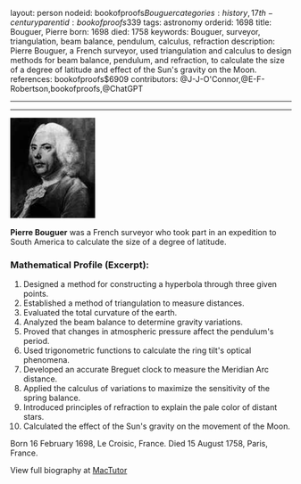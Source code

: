 layout: person
nodeid: bookofproofs$Bouguer
categories: history,17th-century
parentid: bookofproofs$339
tags: astronomy
orderid: 1698
title: Bouguer, Pierre
born: 1698
died: 1758
keywords: Bouguer, surveyor, triangulation, beam balance, pendulum, calculus, refraction
description: Pierre Bouguer, a French surveyor, used triangulation and calculus to design methods for beam balance, pendulum, and refraction, to calculate the size of a degree of latitude and effect of the Sun's gravity on the Moon.
references: bookofproofs$6909
contributors: @J-J-O'Connor,@E-F-Robertson,bookofproofs,@ChatGPT

---



---

![Bouguer.jpg](https://github.com/bookofproofs/bookofproofs.github.io/blob/main/_sources/_assets/images/portraits/Bouguer.jpg?raw=true)

**Pierre Bouguer** was a French surveyor who took part in an expedition to South America to calculate the size of a degree of latitude.

### Mathematical Profile (Excerpt):
1. Designed a method for constructing a hyperbola through three given points.
2. Established a method of triangulation to measure distances.
3. Evaluated the total curvature of the earth.
4. Analyzed the beam balance to determine gravity variations.
5. Proved that changes in atmospheric pressure affect the pendulum's period.
6. Used trigonometric functions to calculate the ring tilt's optical phenomena.
7. Developed an accurate Breguet clock to measure the Meridian Arc distance.
8. Applied the calculus of variations to maximize the sensitivity of the spring balance. 
9. Introduced principles of refraction to explain the pale color of distant stars.
10. Calculated the effect of the Sun's gravity on the movement of the Moon.

Born 16 February 1698, Le Croisic, France. Died 15 August 1758, Paris, France.

View full biography at [MacTutor](https://mathshistory.st-andrews.ac.uk/Biographies/Bouguer/)
